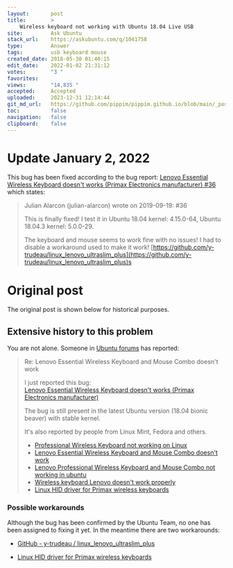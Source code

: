 ```yaml
---
layout:       post
title:        >
    Wireless keyboard not working with Ubuntu 18.04 Live USB
site:         Ask Ubuntu
stack_url:    https://askubuntu.com/q/1041758
type:         Answer
tags:         usb keyboard mouse
created_date: 2018-05-30 01:40:15
edit_date:    2022-01-02 21:31:12
votes:        "3 "
favorites:    
views:        "14,835 "
accepted:     Accepted
uploaded:     2023-12-31 12:14:44
git_md_url:   https://github.com/pippim/pippim.github.io/blob/main/_posts/2018/2018-05-30-Wireless-keyboard-not-working-with-Ubuntu-18.04-Live-USB.md
toc:          false
navigation:   false
clipboard:    false
---
```


# Update January 2, 2022

This bug has been fixed according to the bug report: [Lenovo Essential Wireless Keyboard doesn't works (Primax Electronics manufacturer) #36](https://bugs.launchpad.net/ubuntu/+source/linux/+bug/1771431) which states:

> Julian Alarcon (julian-alarcon) wrote on 2019-09-19: 			#36  
>   
> This is finally fixed! I test it in Ubuntu 18.04 kernel: 4.15.0-64, Ubuntu 18.04.3 kernel: 5.0.0-29.  
>   
> The keyboard and mouse seems to work fine with no issues! I had to disable a workaround used to make it work! [https://github.com/y-trudeau/linux_lenovo_ultraslim_plus](https://github.com/y-trudeau/linux_lenovo_ultraslim_plus)s  

# Original post

The original post is shown below for historical purposes.

## Extensive history to this problem

You are not alone. Someone in [Ubuntu forums][1] has reported:

> Re: Lenovo Essential Wireless Keyboard and Mouse Combo doesn't work  
>   
> I just reported this bug:  
> [Lenovo Essential Wireless Keyboard doesn't works (Primax Electronics manufacturer)](https://bugs.launchpad.net/ubuntu/+source/linux/+bug/1771431)  
>   
> The bug is still present in the latest Ubuntu version (18.04 bionic beaver) with stable kernel.  
>   
> It's also reported by people from Linux Mint, Fedora and others.  
>   
> - [Professional Wireless Keyboard not working on Linux](https://forums.lenovo.com/t5/Linux-Discussion/Professional-Wireless-Keyboard-not-working-on-Linux/td-p/3726486)  
> - [Lenovo Essential Wireless Keyboard and Mouse Combo doesn't work](https://ubuntuforums.org/showthread.php?t=2378862)  
> - [Lenovo Professional Wireless Keyboard and Mouse Combo not working in ubuntu](https://askubuntu.com/questions/897729/lenovo-professional-wireless-keyboard-and-mouse-combo-not-working-in-ubuntu)  
> - [Wireless keyboard Lenovo doesn't work properly](https://forums.linuxmint.com/viewtopic.php?f=49&t=260093&sid=20a073d5dd8abb1b7f23be608d7fdfd7)  
> - [Linux HID driver for Primax wireless keyboards](https://unix.stackexchange.com/questions/377830/linux-hid-driver-for-primax-wireless-keyboards/)  

### Possible workarounds

Although the bug has been confirmed by the Ubuntu Team, no one has been assigned to fixing it yet. In the meantime there are two workarounds:

- [GitHub - y-trudeau /
linux_lenovo_ultraslim_plus
](https://github.com/y-trudeau/linux_lenovo_ultraslim_plus)
- [Linux HID driver for Primax wireless keyboards](https://unix.stackexchange.com/a/402288/200094)


  [1]: https://ubuntuforums.org/showthread.php?t=2378862
